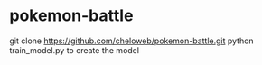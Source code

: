 # pokemon-battle
git clone https://github.com/cheloweb/pokemon-battle.git
python train_model.py to create the model
